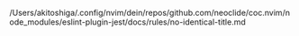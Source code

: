 /Users/akitoshiga/.config/nvim/dein/repos/github.com/neoclide/coc.nvim/node_modules/eslint-plugin-jest/docs/rules/no-identical-title.md